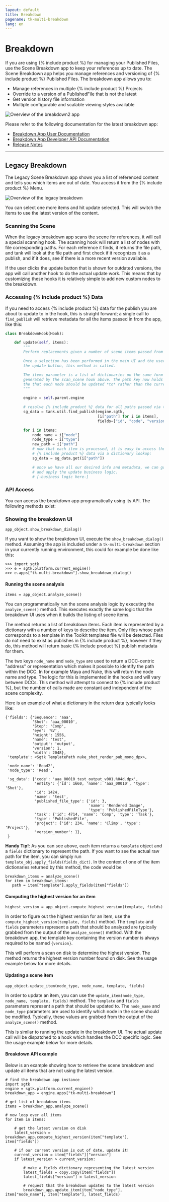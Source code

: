 ```yaml
---
layout: default
title: Breakdown
pagename: tk-multi-breakdown
lang: en
---
```


# Breakdown

If you are using {% include product %} for managing your Published Files, use the Scene Breakdown app to keep your references up to date. The Scene Breakdown app helps you manage references and versioning of {% include product %} Published Files. The breakdown app allows you to:

- Manage references in multiple {% include product %} Projects
- Override to a version of a PublishedFile that is not the latest
- Get version history file information
- Multiple configurable and scalable viewing styles available

![Overview of the breakdown2 app](../images/apps/07_scenebreakdown1.png)

Please refer to the following documentation for the latest breakdown app:

- [Breakdown App User Documentation](https://help.autodesk.com/view/SGSUB/ENU/?guid=VRED_ShotGrid_for_Automotive_Design_VRED_ShotGrid_Worflows_Scene_Breakdown_in_VRED_html)
- [Breakdown App Developer API Documentation](https://developer.shotgridsoftware.com/tk-multi-breakdown2/)
- [Release Notes](https://github.com/shotgunsoftware/tk-multi-breakdown2/wiki/Release-Notes)

------------------------------------------------------------------

## Legacy Breakdown

The Legacy Scene Breakdown app shows you a list of referenced content and tells you which items are out of date. You access it from the {% include product %} Menu.

![Overview of the legacy breakdown](../images/apps/multi-breakdown-breakdown.png)

You can select one more items and hit update selected. This will switch the items to use the latest version of the content.

### Scanning the Scene

When the legacy breakdown app scans the scene for references, it will call a special scanning hook. The scanning hook will return a list of nodes with file corresponding paths. For each reference it finds, it returns the file path, and tank will look at the file path and first check if it recognizes it as a publish, and if it does, see if there is a more recent version available.

If the user clicks the update button that is shown for outdated versions, the app will call another hook to do the actual update work. This means that by customizing these hooks it is relatively simple to add new custom nodes to the breakdown.

### Accessing {% include product %} Data

If you need to access {% include product %} data for the publish you are about to update to in the hook, this is straight forward; a single call to `find_publish` will retrieve metadata for all the items passed in from the app, like this:

```python
class BreakdownHook(Hook):

    def update(self, items):
        """
        Perform replacements given a number of scene items passed from the app.

        Once a selection has been performed in the main UI and the user clicks
        the update button, this method is called.

        The items parameter is a list of dictionaries on the same form as was
        generated by the scan_scene hook above. The path key now holds
        the that each node should be updated *to* rather than the current path.
        """

        engine = self.parent.engine

        # resolve {% include product %} data for all paths passed via the items dictionary
        sg_data = tank.util.find_publish(engine.sgtk,
                                         [i["path"] for i in items],
                                         fields=["id", "code", "version_number"])

        for i in items:
            node_name = i["node"]
            node_type = i["type"]
            new_path = i["path"]
            # now that each item is processed, it is easy to access the
            # {% include product %} data via a dictionary lookup:
            sg_data = sg_data.get(i["path"])

            # once we have all our desired info and metadata, we can go ahead
            # and apply the update business logic.
            # [-business logic here-]

```

### API Access

You can access the breakdown app programatically using its API. The following methods exist:

### Showing the breakdown UI

```
app_object.show_breakdown_dialog()
```

If you want to show the breakdown UI, execute the `show_breakdown_dialog()` method. Assuming the app is included under a `tk-multi-breakdown` section in your currently running environment, this could for example be done like this:

```
>>> import sgtk
>>> e = sgtk.platform.current_engine()
>>> e.apps["tk-multi-breakdown"].show_breakdown_dialog()
```

#### Running the scene analysis

```
items = app_object.analyze_scene()
```

You can programmatically run the scene analysis logic by executing the `analyze_scene()` method. This executes exactly the same logic that the breakdown UI uses when it builds the listing of scene items.

The method returns a list of breakdown items. Each item is represented by a dictionary with a number of keys to describe the item. Only files whose path corresponds to a template in the Toolkit templates file will be detected. Files do not need to exist as publishes in {% include product %}, however if they do, this method will return basic {% include product %} publish metadata for them.

The two keys `node_name` and `node_type` are used to return a DCC-centric "address" or representation which makes it possible to identify the path within the DCC. In for example Maya and Nuke, this will return the node name and type. The logic for this is implemented in the hooks and will vary between DCCs. This method will attempt to connect to {% include product %}, but the number of calls made are constant and independent of the scene complexity.

Here is an example of what a dictionary in the return data typically looks like:

```
{'fields': {'Sequence': 'aaa',
            'Shot': 'aaa_00010',
            'Step': 'Comp',
            'eye': '%V',
            'height': 1556,
            'name': 'test',
            'output': 'output',
            'version': 1,
            'width': 2048},
 'template': <Sgtk TemplatePath nuke_shot_render_pub_mono_dpx>,
 
 'node_name': 'Read2',
 'node_type': 'Read',
 
 'sg_data': {'code': 'aaa_00010_test_output_v001.%04d.dpx',
             'entity': {'id': 1660, 'name': 'aaa_00010', 'type': 'Shot'},
             'id': 1424,
             'name': 'test',
             'published_file_type': {'id': 3,
                                     'name': 'Rendered Image',
                                     'type': 'PublishedFileType'},
             'task': {'id': 4714, 'name': 'Comp', 'type': 'Task'},
             'type': 'PublishedFile',
             'project': {'id': 234, 'name': 'Climp', 'type': 'Project'},
             'version_number': 1},
 }
```

**Handy Tip!**: As you can see above, each item returns a `template` object and a `fields` dictionary to represent the path. If you want to see the actual raw path for the item, you can simply run `template_obj.apply_fields(fields_dict)`. In the context of one of the item dictionaries returned by this method, the code would be

```
breakdown_items = analyze_scene()
for item in breakdown_items:
   path = item["template"].apply_fields(item["fields"])
```


#### Computing the highest version for an item

```
highest_version = app_object.compute_highest_version(template, fields)
```

In order to figure out the highest version for an item, use the `compute_highest_version(template, fields)` method. The `template` and `fields` parameters represent a path that should be analyzed are typically grabbed from the output of the `analyze_scene()` method. With the breakdown app, the template key containing the version number is always required to be named `{version}`.

This will perform a scan on disk to determine the highest version. The method returns the highest version number found on disk. See the usage example below for more details.


#### Updating a scene item

```
app_object.update_item(node_type, node_name, template, fields)
```

In order to update an item, you can use the `update_item(node_type, node_name, template, fields)` method. The `template` and `fields` parameters represent a path that should be updated to. The `node_name` and `node_type` parameters are used to identify which node in the scene should be modified. Typically, these  values are grabbed from the output of the `analyze_scene()` method.

This is similar to running the update in the breakdown UI. The actual update call will be dispatched to a hook which handles the DCC specific logic. See the usage example below for more details.
        
#### Breakdown API example

Below is an example showing how to retrieve the scene breakdown and update all items that are not using the latest version.

```
# find the breakdown app instance
import sgtk
engine = sgtk.platform.current_engine()
breakdown_app = engine.apps["tk-multi-breakdown"]

# get list of breakdown items
items = breakdown_app.analyze_scene()

# now loop over all items
for item in items:

    # get the latest version on disk
    latest_version = breakdown_app.compute_highest_version(item["template"], item["fields"])
    
    # if our current version is out of date, update it!
    current_version = item["fields"]["version"]
    if latest_version > current_version:
        
        # make a fields dictionary representing the latest version
        latest_fields = copy.copy(item["fields"])
        latest_fields["version"] = latest_version
        
        # request that the breakdown updates to the latest version
        breakdown_app.update_item(item["node_type"], item["node_name"], item["template"], latest_fields)

```